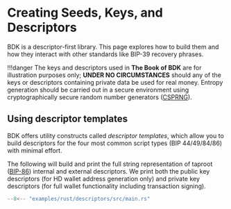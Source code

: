 # Creating Seeds, Keys, and Descriptors
BDK is a descriptor-first library. This page explores how to build them and how they interact with other standards like BIP-39 recovery phrases.

!!!danger
    The keys and descriptors used in **The Book of BDK** are for illustration purposes only; **UNDER NO CIRCUMSTANCES** should any of the keys or descriptors containing private data be used for real money. Entropy generation should be carried out in a secure environment using cryptographically secure random number generators ([CSPRNG](https://en.wikipedia.org/wiki/Cryptographically_secure_pseudorandom_number_generator)).

## Using descriptor templates
BDK offers utility constructs called _descriptor templates_, which allow you to build descriptors for the four most common script types (BIP 44/49/84/86) with minimal effort.

The following will build and print the full string representation of taproot ([BIP-86](https://github.com/bitcoin/bips/blob/master/bip-0086.mediawiki)) internal and external descriptors. We print both the public key descriptors (for HD wallet address generation only) and private key descriptors (for full wallet functionality including transaction signing).

```rust
--8<-- "examples/rust/descriptors/src/main.rs"
```
